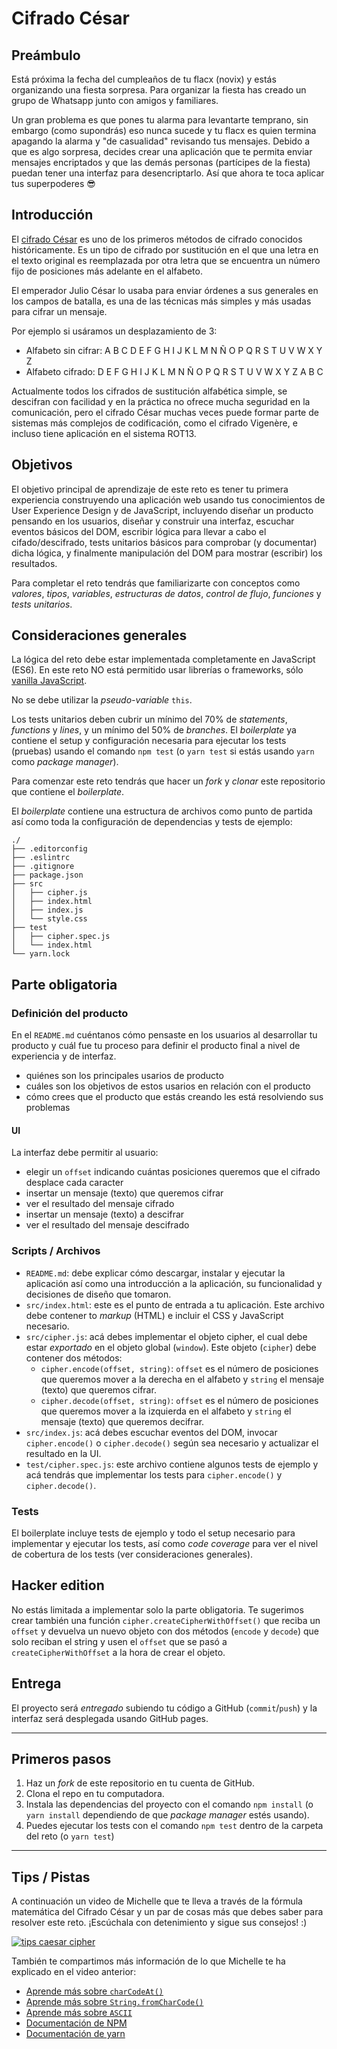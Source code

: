 # Cifrado César

## Preámbulo

Está próxima la fecha del cumpleaños de tu flacx (novix) y estás organizando una fiesta sorpresa. Para organizar la fiesta has creado un grupo de Whatsapp junto con amigos y familiares.

Un gran problema es que pones tu alarma para levantarte temprano, sin embargo
(como supondrás) eso nunca sucede y tu flacx es quien termina apagando la alarma y "de casualidad" revisando tus mensajes. Debido a que es algo sorpresa, decides crear una aplicación que te permita enviar mensajes encriptados y que las demás personas (partícipes de la fiesta) puedan tener una interfaz para desencriptarlo. Así que ahora te toca aplicar tus superpoderes 😎

## Introducción

El [cifrado César](https://en.wikipedia.org/wiki/Caesar_cipher) es uno de los
primeros métodos de cifrado conocidos históricamente. Es un tipo de cifrado por
sustitución en el que una letra en el texto original es reemplazada por otra
letra que se encuentra un número fijo de posiciones más adelante en el alfabeto.

El emperador Julio César lo usaba para enviar órdenes a sus generales en los
campos de batalla, es una de las técnicas más simples y más usadas para cifrar
un mensaje.

Por ejemplo si usáramos un desplazamiento de 3:

* Alfabeto sin cifrar: A B C D E F G H I J K L M N Ñ O P Q R S T U V W X Y Z
* Alfabeto cifrado: D E F G H I J K L M N Ñ O P Q R S T U V W X Y Z A B C

Actualmente todos los cifrados de sustitución alfabética simple, se descifran
con facilidad y en la práctica no ofrece mucha seguridad en la comunicación,
pero el cifrado César muchas veces puede formar parte de sistemas más complejos
de codificación, como el cifrado Vigenère, e incluso tiene aplicación en el
sistema ROT13.

## Objetivos

El objetivo principal de aprendizaje de este reto es tener tu primera
experiencia construyendo una aplicación web usando tus conocimientos de User Experience Design y de JavaScript, incluyendo diseñar un producto pensando en los usuarios, diseñar y construir una interfaz, escuchar eventos básicos del DOM, escribir lógica para llevar a cabo el cifado/descifrado, tests unitarios básicos para comprobar (y documentar) dicha lógica, y finalmente manipulación del DOM para mostrar (escribir) los resultados.

Para completar el reto tendrás que familiarizarte con conceptos como _valores_,
_tipos_, _variables_, _estructuras de datos_, _control de flujo_, _funciones_ y
_tests unitarios_.

## Consideraciones generales

La lógica del reto debe estar implementada completamente en JavaScript (ES6).
En este reto NO está permitido usar librerías o frameworks, sólo
[vanilla JavaScript](https://medium.com/laboratoria-how-to/vanillajs-vs-jquery-31e623bbd46e).

No se debe utilizar la _pseudo-variable_ `this`.

Los tests unitarios deben cubrir un mínimo del 70% de _statements_, _functions_
y _lines_, y un mínimo del 50% de _branches_. El _boilerplate_ ya contiene el
setup y configuración necesaria para ejecutar los tests (pruebas) usando el
comando `npm test` (o `yarn test` si estás usando `yarn` como _package manager_).

Para comenzar este reto tendrás que hacer un _fork_ y _clonar_ este repositorio
que contiene el _boilerplate_.

El _boilerplate_ contiene una estructura de archivos como punto de partida así
como toda la configuración de dependencias y tests de ejemplo:

```
./
├── .editorconfig
├── .eslintrc
├── .gitignore
├── package.json
├── src
│   ├── cipher.js
│   ├── index.html
│   ├── index.js
│   └── style.css
├── test
│   ├── cipher.spec.js
│   └── index.html
└── yarn.lock
```

## Parte obligatoria

### Definición del producto

En el `README.md` cuéntanos cómo pensaste en los usuarios al desarrollar tu producto y cuál fue tu proceso para definir el producto final a nivel de experiencia y de interfaz.

* quiénes son los principales usarios de producto
* cuáles son los objetivos de estos usarios en relación con el producto
* cómo crees que el producto que estás creando les está resolviendo sus 
  problemas

#### UI

La interfaz debe permitir al usuario:

* elegir un `offset` indicando cuántas posiciones queremos que el cifrado
  desplace cada caracter
* insertar un mensaje (texto) que queremos cifrar
* ver el resultado del mensaje cifrado
* insertar un mensaje (texto) a descifrar
* ver el resultado del mensaje descifrado

### Scripts / Archivos

* `README.md`: debe explicar cómo descargar, instalar y ejecutar la aplicación
  así como una introducción a la aplicación, su funcionalidad y decisiones de
  diseño que tomaron.
* `src/index.html`: este es el punto de entrada a tu aplicación. Este archivo
  debe contener to _markup_ (HTML) e incluir el CSS y JavaScript necesario.
* `src/cipher.js`: acá debes implementar el objeto cipher, el cual debe estar
  _exportado_ en el objeto global (`window`). Este objeto (`cipher`) debe
  contener dos métodos:
    - `cipher.encode(offset, string)`: `offset` es el número de posiciones que
       queremos mover a la derecha en el alfabeto y `string` el mensaje (texto)
       que queremos cifrar.
    - `cipher.decode(offset, string)`: `offset` es el número de posiciones que
      queremos mover a la izquierda en el alfabeto y `string` el mensaje 
      (texto) que queremos decifrar.
* `src/index.js`: acá debes escuchar eventos del DOM, invocar `cipher.encode()`
  o `cipher.decode()` según sea necesario y actualizar el resultado en la UI.
* `test/cipher.spec.js`: este archivo contiene algunos tests de ejemplo y acá
  tendrás que implementar los tests para `cipher.encode()` y `cipher.decode()`.

### Tests

El boilerplate incluye tests de ejemplo y todo el setup necesario para
implementar y ejecutar los tests, así como _code coverage_ para ver el nivel de
cobertura de los tests (ver consideraciones generales).

## Hacker edition

No estás limitada a implementar solo la parte obligatoria. Te sugerimos crear
también una función `cipher.createCipherWithOffset()` que reciba un `offset` y
devuelva un nuevo objeto con dos métodos (`encode` y `decode`) que solo reciban
el string y usen el `offset` que se pasó a `createCipherWithOffset` a la hora
de crear el objeto.

## Entrega

El proyecto será _entregado_ subiendo tu código a GitHub (`commit`/`push`) y la
interfaz será desplegada usando GitHub pages.

***

## Primeros pasos

1. Haz un _fork_ de este repositorio en tu cuenta de GitHub.
2. Clona el repo en tu computadora.
3. Instala las dependencias del proyecto con el comando `npm install` (o
   `yarn install` dependiendo de que _package manager_ estés usando).
4. Puedes ejecutar los tests con el comando `npm test` dentro de la carpeta del
   reto (o `yarn test`)

***

## Tips / Pistas

A continuación un video de Michelle que te lleva a través de la fórmula
matemática del Cifrado César y un par de cosas más que debes saber para
resolver este reto. ¡Escúchala con detenimiento y sigue sus consejos! :)

[![tips caesar cipher](https://img.youtube.com/vi/zd8eVrXhs7Y/0.jpg)](https://www.youtube.com/watch?v=zd8eVrXhs7Y)

También te compartimos más información de lo que Michelle te ha explicado en el
video anterior:

- [Aprende más sobre `charCodeAt()`](https://developer.mozilla.org/es/docs/Web/JavaScript/Referencia/Objetos_globales/String/charCodeAt)
- [Aprende más sobre `String.fromCharCode()`](https://developer.mozilla.org/es/docs/Web/JavaScript/Referencia/Objetos_globales/String/fromCharCode)
- [Aprende más sobre `ASCII`](http://conceptodefinicion.de/ascii/)
- [Documentación de NPM](https://docs.npmjs.com/)
- [Documentación de yarn](https://yarnpkg.com/en/)